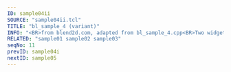 ```yaml
---
ID: sample04ii
SOURCE: "sample04ii.tcl"
TITLE: "bl_sample_4 (variant)"
INFO: "<BR>from blend2d.com, adapted from bl_sample_4.cpp<BR>Two widgets sharing the same dynamic image"
RELATED: "sample01 sample02 sample03"
seqNo: 11
prevID: sample04i
nextID: sample05
---
```

